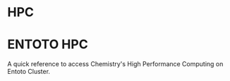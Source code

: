 # HPC
# ENTOTO HPC

A quick reference to access Chemistry's High Performance Computing on Entoto Cluster.


